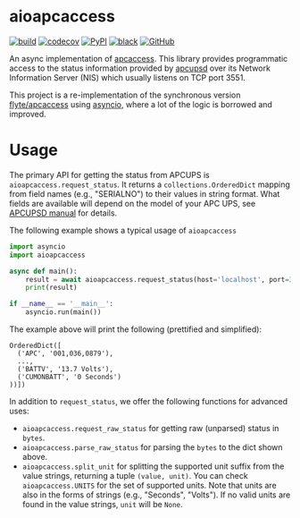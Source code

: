 # aioapcaccess

[![build](https://github.com/yuxincs/aioapcaccess/actions/workflows/build.yaml/badge.svg)](https://github.com/yuxincs/aioapcaccess/actions/workflows/build.yaml?query=branch%3Amain)
[![codecov](https://codecov.io/github/yuxincs/aioapcaccess/branch/main/graph/badge.svg?token=8zhys5YAk9)](https://codecov.io/github/yuxincs/aioapcaccess)
[![PyPI](https://img.shields.io/pypi/v/aioapcaccess)](https://pypi.org/project/aioapcaccess/)
[![black](https://img.shields.io/badge/code%20style-black-000000.svg)](https://github.com/psf/black)
[![GitHub](https://img.shields.io/github/license/yuxincs/aioapcaccess)](https://github.com/yuxincs/aioapcaccess/blob/main/LICENSE)

An async implementation of [apcaccess](https://linux.die.net/man/8/apcaccess). This
library provides programmatic access to the status information provided by
[apcupsd](http://www.apcupsd.org/) over its Network Information Server (NIS) which
usually listens on TCP port 3551.

This project is a re-implementation of the synchronous version
[flyte/apcaccess](https://github.com/flyte/apcaccess) using
[asyncio](https://docs.python.org/3/library/asyncio.html), where a lot of the logic is
borrowed and improved.

# Usage

The primary API for getting the status from APCUPS is `aioapcaccess.request_status`.
It returns a `collections.OrderedDict` mapping from field names (e.g., "SERIALNO") to
their values in string format. What fields are available will depend on the model of
your APC UPS, see [APCUPSD manual](http://www.apcupsd.org/manual/) for details.

The following example shows a typical usage of `aioapcaccess`

```python
import asyncio
import aioapcaccess

async def main():
    result = await aioapcaccess.request_status(host='localhost', port=3551)
    print(result)

if __name__ == '__main__':
    asyncio.run(main())
```

The example above will print the following (prettified and simplified):

```
OrderedDict([
  ('APC', '001,036,0879'),
  ...,
  ('BATTV', '13.7 Volts'),
  ('CUMONBATT', '0 Seconds')
))])
```

In addition to `request_status`, we offer the following functions for advanced uses:

- `aioapcaccess.request_raw_status` for getting raw (unparsed) status in `bytes`.
- `aioapcaccess.parse_raw_status` for parsing the `bytes` to the dict shown above.
- `aioapcaccess.split_unit` for splitting the supported unit suffix from the value
  strings, returning a tuple `(value, unit)`. You can check `aioapcaccess.UNITS` for
  the set of supported units. Note that units are also in the forms of strings
  (e.g., "Seconds", "Volts"). If no valid units are found in the value strings, `unit`
  will be `None`.
